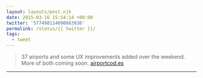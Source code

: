 ```yaml
---
layout: layouts/post.njk
date: 2015-03-16 15:54:14 +00:00
twitter: '577498114090663936'
permalink: /status/{{ twitter }}/
tags: 
  - tweet
---
```


> 37 airports and some UX improvements added over the weekend. More of both coming soon. [airportcod.es](https://airportcod.es)

---
